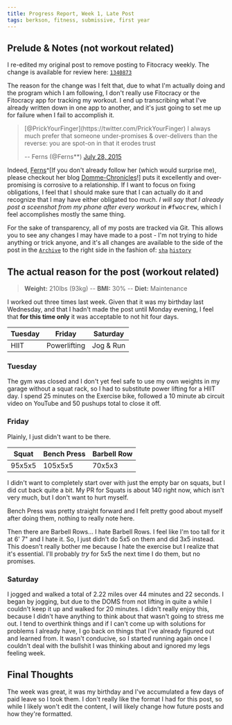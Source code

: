 ```yaml
---
title: Progress Report, Week 1, Late Post
tags: berkson, fitness, submissive, first year
---
```


## Prelude & Notes (not workout related)
I re-edited my original post to remove posting to Fitocracy weekly.  The change is available for review here: [`1340873`](https://github.com/berkson/berkson.github.io/commit/1340873#diff-cfbb24185b59afd9e34c7394a5a11223L42)

The reason for the change was I felt that, due to what I'm actually doing and the program which I am following, I don't really use Fitocracy or the Fitocracy app for tracking my workout.  I end up transcribing what I've already written down in one app to another, and it's just going to set me up for failure when I fail to accomplish it.

<blockquote class="twitter-tweet tw-align-center" data-conversation="none" lang="en"><p lang="en" dir="ltr">[@PrickYourFinger](https://twitter.com/PrickYourFinger) I always much prefer that someone under-promises & over-delivers than the reverse: you are spot-on in that it erodes trust</p>-- Ferns (@Ferns**) <a href="[https://twitter.com/Ferns](https://twitter.com/Ferns)**/status/625842633592565762">July 28, 2015</a></blockquote>
<script async src="//platform.twitter.com/widgets.js" charset="utf-8"></script>

Indeed, [Ferns](http://twitter.com/Ferns__)^[If you don't already follow her (which would surprise me), please checkout her blog [Domme-Chronicles](http://www.domme-chronicles.com)!] puts it excellently and over-promising is corrosive to a relationship.  If I want to focus on fixing obligations, I feel that I should make sure that I can actually do it and recognize that I may have either obligated too much.  _I will say that I already post a sceenshot from my phone after every workout_ in <samp>#fwocrew</samp>, which I feel accomplishes mostly the same thing.

For the sake of transparency, all of my posts are tracked via Git.  This allows you to see any changes I may have made to a post - I'm not trying to hide anything or trick anyone, and it's all changes are available to the side of the post in the [`Archive`](/archive/) to the right side in the fashion of: [`sha`](https://en.wikipedia.org/wiki/SHA-1) [`history`](https://git-scm.com/book/en/v2/Git-Basics-Viewing-the-Commit-History)

## The actual reason for the post (workout related)
> **Weight:** 210lbs (93kg) -- **BMI:** 30% -- **Diet:** Maintenance

I worked out three times last week.  Given that it was my birthday last Wednesday, and that I hadn't made the post until Monday evening, I feel that **for this time only** it was acceptable to not hit four days.

Tuesday | Friday       | Saturday
------- | ------------ | ---------
HIIT    | Powerlifting | Jog & Run

### Tuesday
The gym was closed and I don't yet feel safe to use my own weights in my garage without a squat rack, so I had to substitute power lifting for a HIIT day.  I spend 25 minutes on the Exercise bike, followed a 10 minute ab circuit video on YouTube and 50 pushups total to close it off.

### Friday
Plainly, I just didn't want to be there.

Squat  | Bench Press | Barbell Row
------ | ----------- | -----------
95x5x5 | 105x5x5     | 70x5x3

I didn't want to completely start over with just the empty bar on squats, but I did cut back quite a bit.  My PR for Squats is about 140 right now, which isn't very much, but I don't want to hurt myself.

Bench Press was  pretty straight forward and I felt pretty good about myself after doing them, nothing to really note here.

Then there are Barbell Rows... I hate Barbell Rows.  I feel like I'm too tall for it at 6' 7" and I hate it.  So, I just didn't do 5x5 on them and did 3x5 instead.  This doesn't really bother me because I hate the exercise but I realize that it's essential.  I'll probably _try_ for 5x5 the next time I do them, but no promises.

### Saturday
I jogged and walked a total of 2.22 miles over 44 minutes and 22 seconds.  I began by jogging, but due to the DOMS from not lifting in quite a while I couldn't keep it up and walked for 20 minutes.  I didn't really enjoy this, because I didn't have anything to think about that wasn't going to stress me out.  I tend to overthink things and if I can't come up with solutions for problems I already have, I go back on things that I've already figured out and learned from.  It wasn't conducive, so I started running again once I couldn't deal with the bullshit I was thinking about and ignored my legs feeling week.

## Final Thoughts
The week was great, it was my birthday and I've accumulated a few days of paid leave so I took them.  I don't really like the format I had for this post, so while I likely won't edit the content, I will likely change how future posts and how they're formatted.
